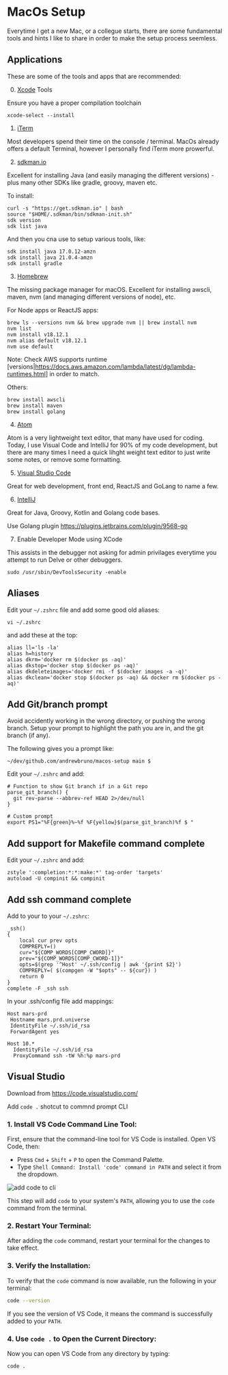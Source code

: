 # MacOs Setup

Everytime I get a new Mac, or a collegue starts, there are some fundamental tools and hints I like to share in order to make the setup process seemless.

## Applications

These are some of the tools and apps that are recommended:

0. [Xcode](https://developer.apple.com/xcode/) Tools

Ensure you have a proper compilation toolchain
```
xcode-select --install
```

1. [iTerm](https://www.iterm2.com/)

Most developers spend their time on the console / terminal.  MacOs already offers a default Terminal, however I personally find iTerm more prowerful.

2. [sdkman.io](https://sdkman.io/install)

Excellent for installing Java (and easily managing the different versions) - plus many other SDKs like gradle, groovy, maven etc.

To install:
```
curl -s "https://get.sdkman.io" | bash
source "$HOME/.sdkman/bin/sdkman-init.sh"
sdk version
sdk list java
```

And then you cna use to setup various tools, like:

```
sdk install java 17.0.12-amzn
sdk install java 21.0.4-amzn
sdk install gradle
```

3. [Homebrew](https://brew.sh/)

The missing package manager for macOS.  Excellent for installing awscli, maven, nvm (and managing different versions of node), etc.

For Node apps or ReactJS apps:
```
brew ls --versions nvm && brew upgrade nvm || brew install nvm
nvm list
nvm install v18.12.1
nvm alias default v18.12.1
nvm use default
```

Note: Check AWS supports runtime [versions|https://docs.aws.amazon.com/lambda/latest/dg/lambda-runtimes.html] in order to match.

Others:
```
brew install awscli
brew install maven
brew install golang
```

4. [Atom](https://atom.io/)

Atom is a very lightweight text editor, that many have used for coding.  Today, I use Visual Code and IntelliJ for 90% of my code development, but there are many times I need a quick lihght weight text editor to just write some notes, or remove some formatting.

5. [Visual Studio Code](https://code.visualstudio.com/)

Great for web development, front end, ReactJS and GoLang to name a few.

6. [IntelliJ](https://www.jetbrains.com/idea/)

Great for Java, Groovy, Kotlin and Golang code bases.

Use Golang plugin https://plugins.jetbrains.com/plugin/9568-go

7. Enable Developer Mode using XCode

This assists in the debugger not asking for admin privilages everytime you attempt to run Delve or other debuggers.

```
sudo /usr/sbin/DevToolsSecurity -enable
```

## Aliases

Edit your `~/.zshrc` file and add some good old aliases:

`vi ~/.zshrc`

and add these at the top:

```
alias ll='ls -la'
alias h=history
alias dkrm='docker rm $(docker ps -aq)'
alias dkstop='docker stop $(docker ps -aq)'
alias dkdeleteimages='docker rmi -f $(docker images -a -q)'
alias dkclean='docker stop $(docker ps -aq) && docker rm $(docker ps -aq)'
```

## Add Git/branch prompt

Avoid accidently working in the wrong directory, or pushing the wrong branch. Setup your prompt to highlight the path you are in, and the git branch (if any).

The following gives you a prompt like:

```~/dev/github.com/andrewbruno/macos-setup main $```

Edit your `~/.zshrc` and add:

```
# Function to show Git branch if in a Git repo
parse_git_branch() {
  git rev-parse --abbrev-ref HEAD 2>/dev/null
}

# Custom prompt
export PS1="%F{green}%~%f %F{yellow}$(parse_git_branch)%f $ "
```

## Add support for Makefile command complete

Edit your `~/.zshrc` and add:

```
zstyle ':completion:*:*:make:*' tag-order 'targets'
autoload -U compinit && compinit
```

## Add ssh command complete

Add to your to your `~/.zshrc`:

```
_ssh()
{
    local cur prev opts
    COMPREPLY=()
    cur="${COMP_WORDS[COMP_CWORD]}"
    prev="${COMP_WORDS[COMP_CWORD-1]}"
    opts=$(grep '^Host' ~/.ssh/config | awk '{print $2}')
    COMPREPLY=( $(compgen -W "$opts" -- ${cur}) )
    return 0
}
complete -F _ssh ssh
```

In your .ssh/config file add mappings:

```
Host mars-prd
 Hostname mars.prd.universe
 IdentityFile ~/.ssh/id_rsa
 ForwardAgent yes

Host 10.*
  IdentityFile ~/.ssh/id_rsa
  ProxyCommand ssh -tW %h:%p mars-prd
```

## Visual Studio

Download from https://code.visualstudio.com/

Add `code .` shotcut to commnd prompt CLI

### 1. **Install VS Code Command Line Tool**:
First, ensure that the command-line tool for VS Code is installed. Open VS Code, then:

- Press `Cmd` + `Shift` + `P` to open the Command Palette.
- Type `Shell Command: Install 'code' command in PATH` and select it from the dropdown.

![add code to cli](images/add-code-to-cli.png)

This step will add `code` to your system's `PATH`, allowing you to use the `code` command from the terminal.

### 2. **Restart Your Terminal**:
After adding the `code` command, restart your terminal for the changes to take effect.

### 3. **Verify the Installation**:
To verify that the `code` command is now available, run the following in your terminal:

```bash
code --version
```

If you see the version of VS Code, it means the command is successfully added to your `PATH`.

### 4. **Use `code .` to Open the Current Directory**:
Now you can open VS Code from any directory by typing:

```bash
code .
```
